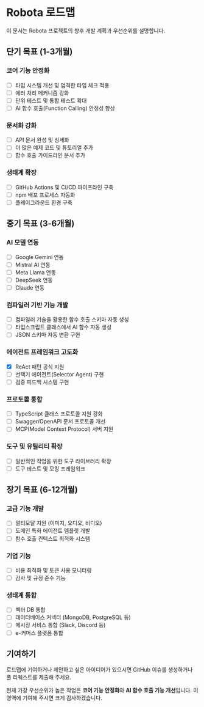 # Robota 로드맵

이 문서는 Robota 프로젝트의 향후 개발 계획과 우선순위를 설명합니다.

## 단기 목표 (1-3개월)

### 코어 기능 안정화

- [ ] 타입 시스템 개선 및 엄격한 타입 체크 적용
- [ ] 에러 처리 메커니즘 강화
- [ ] 단위 테스트 및 통합 테스트 확대
- [ ] AI 함수 호출(Function Calling) 안정성 향상

### 문서화 강화

- [ ] API 문서 완성 및 상세화
- [ ] 더 많은 예제 코드 및 튜토리얼 추가
- [ ] 함수 호출 가이드라인 문서 추가

### 생태계 확장

- [ ] GitHub Actions 및 CI/CD 파이프라인 구축
- [ ] npm 배포 프로세스 자동화
- [ ] 플레이그라운드 환경 구축

## 중기 목표 (3-6개월)

### AI 모델 연동

- [ ] Google Gemini 연동
- [ ] Mistral AI 연동
- [ ] Meta Llama 연동
- [ ] DeepSeek 연동
- [ ] Claude 연동

### 컴파일러 기반 기능 개발

- [ ] 컴파일러 기술을 활용한 함수 호출 스키마 자동 생성
- [ ] 타입스크립트 클래스에서 AI 함수 자동 생성
- [ ] JSON 스키마 자동 변환 구현

### 에이전트 프레임워크 고도화

- [x] ReAct 패턴 공식 지원
- [ ] 선택기 에이전트(Selector Agent) 구현
- [ ] 검증 피드백 시스템 구현

### 프로토콜 통합

- [ ] TypeScript 클래스 프로토콜 지원 강화
- [ ] Swagger/OpenAPI 문서 프로토콜 개선
- [ ] MCP(Model Context Protocol) 서버 지원

### 도구 및 유틸리티 확장

- [ ] 일반적인 작업을 위한 도구 라이브러리 확장
- [ ] 도구 테스트 및 모킹 프레임워크

## 장기 목표 (6-12개월)

### 고급 기능 개발

- [ ] 멀티모달 지원 (이미지, 오디오, 비디오)
- [ ] 도메인 특화 에이전트 템플릿 개발
- [ ] 함수 호출 컨텍스트 최적화 시스템

### 기업 기능

- [ ] 비용 최적화 및 토큰 사용 모니터링
- [ ] 감사 및 규정 준수 기능

### 생태계 통합

- [ ] 벡터 DB 통합
- [ ] 데이터베이스 커넥터 (MongoDB, PostgreSQL 등)
- [ ] 메시징 서비스 통합 (Slack, Discord 등)
- [ ] e-커머스 플랫폼 통합

## 기여하기

로드맵에 기여하거나 제안하고 싶은 아이디어가 있으시면 GitHub 이슈를 생성하거나 풀 리퀘스트를 제출해 주세요.

현재 가장 우선순위가 높은 작업은 **코어 기능 안정화**와 **AI 함수 호출 기능 개선**입니다. 이 영역에 기여해 주시면 크게 감사하겠습니다.